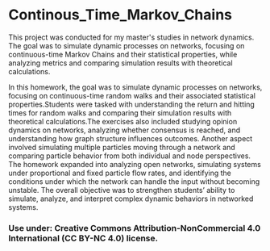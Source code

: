 # Continous_Time_Markov_Chains
This project was conducted for my master's studies in network dynamics. The goal was to simulate dynamic processes on networks, focusing on continuous-time Markov Chains and their statistical properties, while analyzing metrics and comparing simulation results with theoretical calculations.

In this homework, the goal was to simulate dynamic processes on networks, focusing on continuous-time random walks and their associated statistical properties.Students were tasked with understanding the return and hitting times for random walks and comparing their simulation results with theoretical calculations.The exercises also included studying opinion dynamics on networks, analyzing whether consensus is reached, and understanding how graph structure influences outcomes. Another aspect involved simulating multiple particles moving through a network and comparing particle behavior from both individual and node perspectives. The homework expanded into analyzing open networks, simulating systems under proportional and fixed particle flow rates, and identifying the conditions under which the network can handle the input without becoming unstable. The overall objective was to strengthen students’ ability to simulate, analyze, and interpret complex dynamic behaviors in networked systems.


### Use under:  Creative Commons Attribution-NonCommercial 4.0 International (CC BY-NC 4.0) license.
